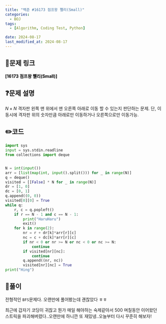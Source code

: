 ```yaml
---
title: "백준 #16173 점프왕 쩰리(Small)"
categories:
  - BOJ
tags:
  - [Algorithm, Coding Test, Python]

date: 2024-08-17
last_modified_at: 2024-08-17
---
```


## :link:문제 링크

<a href="https://www.acmicpc.net/problem/16173" style="text-decoration:none; color:black; font-weight:bold" target="_blank">[16173 점프왕 쩰리(Small)]</a>

## :question:문제 설명

$N \times N$ 격자판 왼쪽 맨 위에서 맨 오른쪽 아래로 이동 할 수 있는지 판단하는 문제. 단, 이동시에 격자판 위의 숫자만큼 아래로만 이동하거나 오른쪽으로만 이동가능.

## :pencil2:코드

```python
import sys
input = sys.stdin.readline
from collections import deque


N = int(input())
arr = [list(map(int, input().split())) for _ in range(N)]
q = deque()
visited = [[False] * N for _ in range(N)]
dr = [1, 0]
dc = [0, 1]
q.append((0, 0))
visited[0][0] = True
while q:
    r, c = q.popleft()
    if r == N - 1 and c == N - 1:
        print("HaruHaru")
        exit()
    for k in range(2):
        nr = r + dr[k]*arr[r][c]
        nc = c + dc[k]*arr[r][c]
        if nr < 0 or nr >= N or nc < 0 or nc >= N:
            continue
        if visited[nr][nc]:
            continue
        q.append((nr, nc))
        visited[nr][nc] = True
print("Hing")
```

## :memo:풀이

전형적인 `BFS`문제다. 오랜만에 풀어봤는데 괜찮았다 ㅎㅎ

최근에 갑자기 코딩이 귀찮고 뭔가 매일 해야하는 숙제같아서 500 며칠동안 이어왔던 스트릭을 파괴해버렸다..오랜만에 하니깐 또 재밌넹..오늘부터 다시 꾸준히 해보자!
